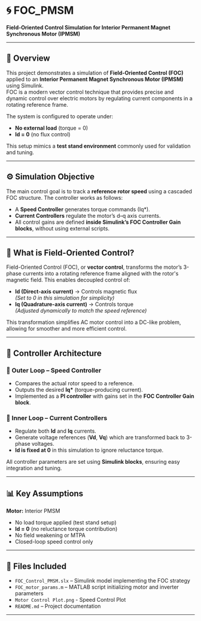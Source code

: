 # 🌀 FOC_PMSM  
**Field-Oriented Control Simulation for Interior Permanent Magnet Synchronous Motor (IPMSM)**

---

## 🚀 Overview  
This project demonstrates a simulation of **Field-Oriented Control (FOC)** applied to an **Interior Permanent Magnet Synchronous Motor (IPMSM)** using Simulink.  
FOC is a modern vector control technique that provides precise and dynamic control over electric motors by regulating current components in a rotating reference frame.

The system is configured to operate under:
- **No external load** (torque = 0)
- **Id = 0** (no flux control)

This setup mimics a **test stand environment** commonly used for validation and tuning.

---

## ⚙️ Simulation Objective  
The main control goal is to track a **reference rotor speed** using a cascaded FOC structure. The controller works as follows:
- A **Speed Controller** generates torque commands (Iq*).
- **Current Controllers** regulate the motor’s d–q axis currents.
- All control gains are defined **inside Simulink’s FOC Controller Gain blocks**, without using external scripts.

---

## 🧠 What is Field-Oriented Control?  
Field-Oriented Control (FOC), or **vector control**, transforms the motor’s 3-phase currents into a rotating reference frame aligned with the rotor's magnetic field. This enables decoupled control of:

- **Id (Direct-axis current)** → Controls magnetic flux  
  *(Set to 0 in this simulation for simplicity)*  
- **Iq (Quadrature-axis current)** → Controls torque  
  *(Adjusted dynamically to match the speed reference)*

This transformation simplifies AC motor control into a DC-like problem, allowing for smoother and more efficient control.

---

## 🧭 Controller Architecture  

### 🔄 Outer Loop – Speed Controller
- Compares the actual rotor speed to a reference.
- Outputs the desired **Iq\*** (torque-producing current).
- Implemented as a **PI controller** with gains set in the **FOC Controller Gain block**.

### 🔄 Inner Loop – Current Controllers
- Regulate both **Id** and **Iq** currents.
- Generate voltage references (**Vd**, **Vq**) which are transformed back to 3-phase voltages.
- **Id is fixed at 0** in this simulation to ignore reluctance torque.

All controller parameters are set using **Simulink blocks**, ensuring easy integration and tuning.

---

## 📊 Key Assumptions  
**Motor:** Interior PMSM  
- No load torque applied (test stand setup)  
- **Id = 0** (no reluctance torque contribution)  
- No field weakening or MTPA  
- Closed-loop speed control only

---

## 📁 Files Included  
- `FOC_Control_PMSM.slx` – Simulink model implementing the FOC strategy  
- `FOC_motor_params.m` – MATLAB script initializing motor and inverter parameters
- `Motor Control Plot.png` - Speed Control Plot
- `README.md` – Project documentation

---
